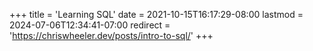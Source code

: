 +++
title = 'Learning SQL'
date = 2021-10-15T16:17:29-08:00
lastmod = 2024-07-06T12:34:41-07:00
redirect = 'https://chriswheeler.dev/posts/intro-to-sql/'
+++
